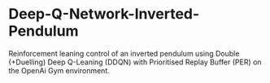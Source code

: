 # Deep-Q-Network-Inverted-Pendulum
Reinforcement leaning control of an inverted pendulum using Double (+Duelling) Deep Q-Leaning (DDQN) with Prioritised Replay Buffer (PER) on the OpenAi Gym environment.
